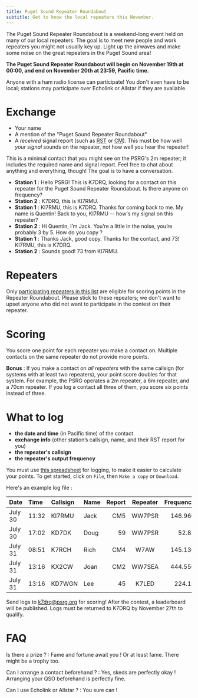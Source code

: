 ```yaml
---
title: Puget Sound Repeater Roundabout
subtitle: Get to know the local repeaters this November.
---
```


The Puget Sound Repeater Roundabout is a weekend-long event held on many of our local repeaters. The goal is to meet new people and work repeaters you might not usually key up. Light up the airwaves and make some noise on the great repeaters in the Puget Sound area!

**The Puget Sound Repeater Roundabout will begin on November 19th at 00:00, and end on November 20th at 23:59, Pacific time.**

Anyone with a ham radio license can participate! You don't even have to be local; stations may participate over Echolink or Allstar if they are available.


# Exchange

- Your name
- A mention of the "Puget Sound Repeater Roundabout"
- A _received_ signal report (such as [RST](https://en.wikipedia.org/wiki/R-S-T_system) or [CM](https://en.wikipedia.org/wiki/Circuit_Merit)). This must be how well _your signal_ sounds on the repeater, not how well you hear the repeater!

This is a minimal contact that you might see on the PSRG's 2m repeater; it includes the required name and signal report. Feel free to chat about anything and everything, though! The goal is to have a conversation.

- **Station 1** : Hello PSRG! This is K7DRQ, looking for a contact on this repeater for the Puget Sound Repeater Roundabout. Is there anyone on frequency?
- **Station 2** : K7DRQ, this is KI7RMU.
- **Station 1** : KI7RMU, this is K7DRQ. Thanks for coming back to me. My name is Quentin! Back to you, KI7RMU -- how's my signal on this repeater?
- **Station 2** : Hi Quentin, I’m Jack. You’re a little in the noise, you’re probably 3 by 5. How do you copy ?
- **Station 1** : Thanks Jack, good copy. Thanks for the contact, and 73! KI7RMU, this is K7DRQ.
- **Station 2** : Sounds good! 73 from KI7RMU.


# Repeaters

Only [participating repeaters in this list](/psrg_repeater_roundabout/repeaters) are eligible for scoring points in the Repeater Roundabout. Please stick to these repeaters; we don't want to upset anyone who did not want to participate in the contest on their repeater.


# Scoring

You score one point for each repeater you make a contact on. Multiple contacts on the same repeater do not provide more points.

**Bonus** : If you make a contact on *all repeaters* with the same callsign (for systems with at least two repeaters), your point score doubles for that system. For example, the PSRG operates a 2m repeater, a 6m repeater, and a 70cm repeater. If you log a contact all three of them, you score six points instead of three.


# What to log 

- **the date and time** (in Pacific time) of the contact
- **exchange info** (other station’s callsign, name, and their RST report for you)
- **the repeater's callsign**
- **the repeater's output frequency**

You must use [this spreadsheet](https://docs.google.com/spreadsheets/d/1Frz6BoFUzWNTmiYED5OW_NTWhY-cSMRZQnhvdga4ORE/edit?usp=sharing) for logging, to make it easier to calculate your points. To get started, click on `File`, then `Make a copy` or `Download`.

Here's an example log file :

| Date    | Time  | Callsign | Name | Report  | Repeater | Frequency |
|:--------|:------|:---------|:-----|--------:|:--------:|----------:|
| July 30 | 11:32 | KI7RMU   | Jack |     CM5 | WW7PSR   | 146.960   |
| July 30 | 17:02 | KD7DK    | Doug |      59 | WW7PSR   | 52.87     |
| July 31 | 08:51 | K7RCH    | Rich |     CM4 | W7AW     | 145.130   |
| July 31 | 13:16 | KX2CW    | Joan |     CM2 | WW7SEA   | 444.550   |
| July 31 | 13:16 | KD7WGN   | Lee  |      45 | K7LED    | 224.12    |

Send logs to [k7drq@psrg.org](mailto:k7drq@psrg.org) for scoring! After the contest, a leaderboard will be published. Logs must be returned to K7DRQ by November 27th to qualify.


# FAQ

Is there a prize ?
: Fame and fortune await you ! Or at least fame. There might be a trophy too.

Can I arrange a contact beforehand ?
: Yes, skeds are perfectly okay ! Arranging your QSO beforehand is perfectly fine.

Can I use Echolink or Allstar ?
: You sure can !
